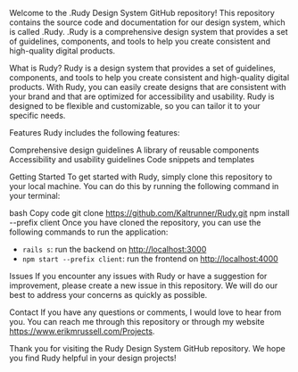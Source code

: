 Welcome to the .Rudy Design System GitHub repository! This repository contains the source code and documentation for our design system, which is called .Rudy. .Rudy is a comprehensive design system that provides a set of guidelines, components, and tools to help you create consistent and high-quality digital products.

What is Rudy?
Rudy is a design system that provides a set of guidelines, components, and tools to help you create consistent and high-quality digital products. With Rudy, you can easily create designs that are consistent with your brand and that are optimized for accessibility and usability. Rudy is designed to be flexible and customizable, so you can tailor it to your specific needs.

Features
Rudy includes the following features:

Comprehensive design guidelines
A library of reusable components
Accessibility and usability guidelines
Code snippets and templates

Getting Started
To get started with Rudy, simply clone this repository to your local machine. You can do this by running the following command in your terminal:

bash
Copy code
git clone https://github.com/Kaltrunner/Rudy.git
npm install --prefix client
Once you have cloned the repository, you can use the following commands to run the application:

- `rails s`: run the backend on [http://localhost:3000](http://localhost:3000)
- `npm start --prefix client`: run the frontend on
  [http://localhost:4000](http://localhost:4000)


Issues
If you encounter any issues with Rudy or have a suggestion for improvement, please create a new issue in this repository. We will do our best to address your concerns as quickly as possible.

Contact
If you have any questions or comments, I would love to hear from you. You can reach me through this repository or through my website https://www.erikmrussell.com/Projects.

Thank you for visiting the Rudy Design System GitHub repository. We hope you find Rudy helpful in your design projects!
